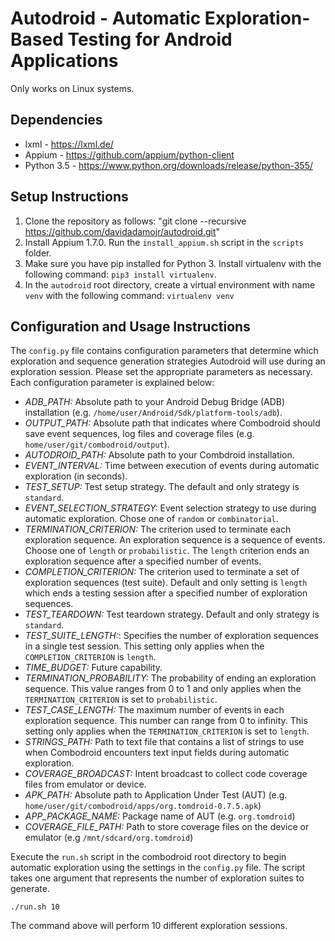 # Autodroid - Automatic Exploration-Based Testing for Android Applications

Only works on Linux systems.

## Dependencies
- lxml - https://lxml.de/
- Appium - https://github.com/appium/python-client
- Python 3.5 - https://www.python.org/downloads/release/python-355/

## Setup Instructions

1. Clone the repository as follows: "git clone --recursive https://github.com/davidadamojr/autodroid.git"
2. Install Appium 1.7.0. Run the `install_appium.sh` script in the `scripts` folder.
3. Make sure you have pip installed for Python 3. Install virtualenv with the following command: `pip3 install virtualenv`.
4. In the `autodroid` root directory, create a virtual environment with name `venv` with the following command: `virtualenv venv`

## Configuration and Usage Instructions

The `config.py` file contains configuration parameters that determine which exploration and sequence generation strategies Autodroid will use
during an exploration session. Please set the appropriate parameters as necessary. Each configuration parameter is explained below:

- *ADB_PATH:* Absolute path to your Android Debug Bridge (ADB) installation (e.g. `/home/user/Android/Sdk/platform-tools/adb`).
- *OUTPUT_PATH:* Absolute path that indicates where Combodroid should save event sequences, log files and coverage files (e.g. `home/user/git/combodroid/output`).
- *AUTODROID_PATH:* Absolute path to your Combdroid installation.
- *EVENT_INTERVAL:* Time between execution of events during automatic exploration (in seconds).
- *TEST_SETUP:* Test setup strategy. The default and only strategy is `standard`.
- *EVENT_SELECTION_STRATEGY:* Event selection strategy to use during automatic exploration. Chose one of `random` or `combinatorial`.
- *TERMINATION_CRITERION:* The criterion used to terminate each exploration sequence. An exploration sequence is a sequence of events. Choose one of `length` or `probabilistic`. The `length` criterion ends an exploration sequence after a specified number of events.
- *COMPLETION_CRITERION:* The criterion used to terminate a set of exploration sequences (test suite). Default and only setting is `length` which ends a testing session after a specified number of exploration sequences.
- *TEST_TEARDOWN:* Test teardown strategy. Default and only strategy is `standard`.
- *TEST_SUITE_LENGTH:*:  Specifies the number of exploration sequences in a single test session. This setting only applies when the `COMPLETION_CRITERION` is `length`.
- *TIME_BUDGET:* Future capability.
- *TERMINATION_PROBABILITY:* The probability of ending an exploration sequence. This value ranges from 0 to 1 and only applies when the `TERMINATION_CRITERION` is set to `probabilistic`.
- *TEST_CASE_LENGTH:* The maximum number of events in each exploration sequence. This number can range from 0 to infinity. This setting only applies when the `TERMINATION_CRITERION` is set to `length`.
- *STRINGS_PATH:* Path to text file that contains a list of strings to use when Combodroid encounters text input fields during automatic exploration.
- *COVERAGE_BROADCAST:* Intent broadcast to collect code coverage files from emulator or device.
- *APK_PATH:* Absolute path to Application Under Test (AUT) (e.g. `home/user/git/combodroid/apps/org.tomdroid-0.7.5.apk`)
- *APP_PACKAGE_NAME:* Package name of AUT (e.g. `org.tomdroid`)
- *COVERAGE_FILE_PATH:* Path to store coverage files on the device or emulator (e.g `/mnt/sdcard/org.tomdroid`)

Execute the `run.sh` script in the combodroid root directory to begin automatic exploration using the settings in the `config.py` file. The script takes one argument that represents the number of exploration suites to generate.
```
./run.sh 10
```
The command above will perform 10 different exploration sessions.